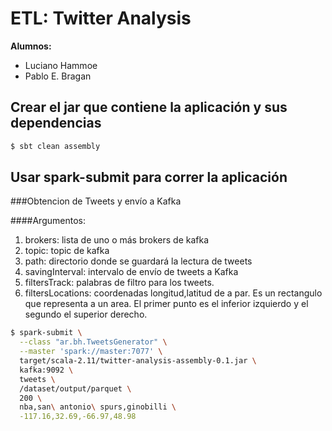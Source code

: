 # ETL: Twitter Analysis

<b>Alumnos:</b>
<ul><li>Luciano Hammoe</li><li>Pablo E. Bragan</li></ul>

## Crear el jar que contiene la aplicaci&oacute;n y sus dependencias
```bash
$ sbt clean assembly
```

## Usar spark-submit para correr la aplicaci&oacute;n

###Obtencion de Tweets y env&iacute;o a Kafka

####Argumentos:
<ol>
    <li>brokers: lista de uno o m&aacute;s brokers de kafka</li>
    <li>topic: topic de kafka</li>
    <li>path: directorio donde se guardar&aacute; la lectura de tweets</li>
    <li>savingInterval: intervalo de env&iacute;o de tweets a Kafka</li>
    <li>filtersTrack: palabras de filtro para los tweets.</li>
    <li>filtersLocations: coordenadas longitud,latitud de a par. Es un rectangulo que representa a un area. El primer punto es el inferior izquierdo y el segundo el superior derecho.</li>
</ol>

```bash
$ spark-submit \
  --class "ar.bh.TweetsGenerator" \
  --master 'spark://master:7077' \
  target/scala-2.11/twitter-analysis-assembly-0.1.jar \
  kafka:9092 \
  tweets \
  /dataset/output/parquet \
  200 \
  nba,san\ antonio\ spurs,ginobilli \
  -117.16,32.69,-66.97,48.98
```
